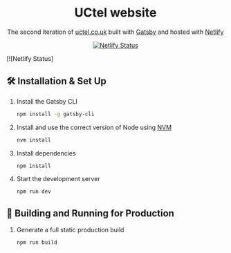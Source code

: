 <h1 align="center">
 UCtel website
</h1>
<p align="center">
  The second iteration of <a href="https://www.uctel.co.uk/" target="_blank">uctel.co.uk</a> built with <a href="https://www.gatsbyjs.org/" target="_blank">Gatsby</a> and hosted with <a href="https://www.netlify.com/" target="_blank">Netlify</a>
</p>

<p align="center">
  <a href="https://app.netlify.com/sites/uctel/deploys" target="_blank">
    <img src="https://api.netlify.com/api/v1/badges/a7956989-6c17-40ed-94fe-79e5ab341a4c/deploy-status" alt="Netlify Status" />
  </a>
</p>

[![Netlify Status]

## 🛠 Installation & Set Up

1. Install the Gatsby CLI

   ```sh
   npm install -g gatsby-cli
   ```

2. Install and use the correct version of Node using [NVM](https://github.com/nvm-sh/nvm)

   ```sh
   nvm install
   ```

3. Install dependencies

   ```sh
   npm install
   ```

4. Start the development server

   ```sh
   npm run dev
   ```

## 🚀 Building and Running for Production

1. Generate a full static production build

   ```sh
   npm run build
   ```
